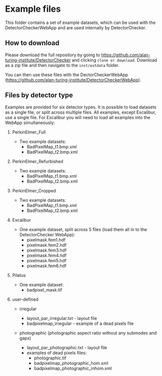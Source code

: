 # Example files

This folder contains a set of example datasets, which can be used with the DetectorCheckerWebApp and are used internally by DetectorChecker.

## How to download

Please download the full repository by going to https://github.com/alan-turing-institute/DetectorChecker and clicking `clone or download`. Download as a zip file and then navigate to the `inst/extdata` folder.

You can then use these files with the DectorCheckerWebApp (https://github.com/alan-turing-institute/DetectorCheckerWebApp).

## Files by detector type

Examples are provided for six detector types. It is possible to load datasets as a single file, or split across multiple files. All examples, except Excalibur, use a single file. For Excalibur you will need to load all examples into the WebApp simultaneously:

1. PerkinElmer_Full
    - Two example datasets:
        - BadPixelMap_t1.bmp.xml
        - BadPixelMap_t2.bmp.xml

2. PerkinElmer_Refurbished
    - Two example datasets:
        - BadPixelMap_t1.bmp.xml
        - BadPixelMap_t2.bmp.xml

3. PerkinElmer_Cropped
    - Two example datasets:
        - BadPixelMap_t1.bmp.xml
        - BadPixelMap_t2.bmp.xml

4. Excalibur
    - One example dataset, split across 5 files (load them all in to the DetectorChecker WebApp):
        - pixelmask.fem1.hdf
        - pixelmask.fem2.hdf
        - pixelmask.fem3.hdf
        - pixelmask.fem4.hdf
        - pixelmask.fem5.hdf
        - pixelmask.fem6.hdf

5. Pilatus
    - One example dataset:
        - badpixel_mask.tif

6. user-defined
	- irregular
		- layout_par_irregular.txt - layout file
		- badpixelmap_irregular - example of a dead pixels file
		
	- photographic (photographic aspect ratio without any submodes and gaps)
   		- layout_par_photographic.txt - layout file
		- examples of dead pixels files:
  			- photographic.tif
  			- badpixelmap_photographic_hom.xml
  			- badpixelmap_photographic_inhom.xml
	
